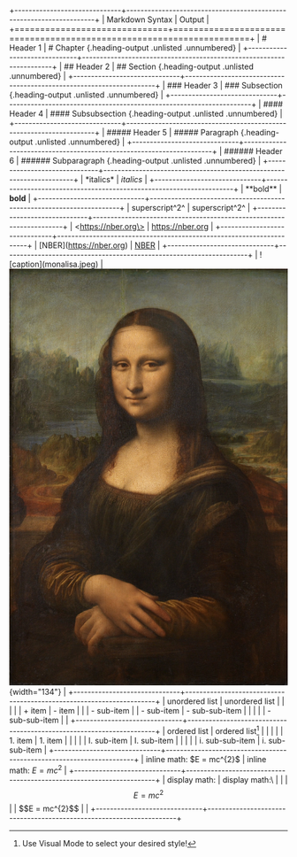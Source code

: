+------------------------------+---------------------------------------------------------------------+
| Markdown Syntax | Output |
+==============================+=====================================================================+
| \# Header 1 | # Chapter {.heading-output .unlisted .unnumbered} |
+------------------------------+---------------------------------------------------------------------+
| \## Header 2 | ## Section {.heading-output .unlisted .unnumbered} |
+------------------------------+---------------------------------------------------------------------+
| \### Header 3 | ### Subsection {.heading-output .unlisted .unnumbered} |
+------------------------------+---------------------------------------------------------------------+
| \#### Header 4 | #### Subsubsection {.heading-output .unlisted .unnumbered} |
+------------------------------+---------------------------------------------------------------------+
| \##### Header 5 | ##### Paragraph {.heading-output .unlisted .unnumbered} |
+------------------------------+---------------------------------------------------------------------+
| \###### Header 6 | ###### Subparagraph {.heading-output .unlisted .unnumbered} |
+------------------------------+---------------------------------------------------------------------+
| \*italics\* | _italics_ |
+------------------------------+---------------------------------------------------------------------+
| \*\*bold\*\* | **bold** |
+------------------------------+---------------------------------------------------------------------+
| superscript\^2\^ | superscript^2^ |
+------------------------------+---------------------------------------------------------------------+
| \<https://nber.org\> | <https://nber.org> |
+------------------------------+---------------------------------------------------------------------+
| \[NBER\](https://nber.org) | [NBER](https://nber.org) |
+------------------------------+---------------------------------------------------------------------+
| \![caption\](monalisa.jpeg) | ![Caption](images/monalisa.jpeg){width="134"} |
+------------------------------+---------------------------------------------------------------------+
| unordered list | unordered list |
| | |
| \+ item | - item |
| | - sub-item |
| \- sub-item | - sub-sub-item |
| | |
| \- sub-sub-item | |
+------------------------------+---------------------------------------------------------------------+
| ordered list | ordered list[^write-1] |
| | |
| 1\. item | 1. item |
| | |
| I. sub-item | I. sub-item |
| | |
| i. sub-sub-item | i. sub-sub-item |
+------------------------------+---------------------------------------------------------------------+
| inline math: \$E = mc\^{2}\$ | inline math: $E = mc^{2}$ |
+------------------------------+---------------------------------------------------------------------+
| display math: | display math:\ |
| | $$E = mc^{2}$$ |
| \$\$E = mc\^{2}\$\$ | |
+------------------------------+---------------------------------------------------------------------+

[^write-1]: Use Visual Mode to select your desired style!
